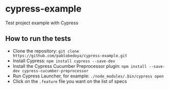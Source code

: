 # cypress-example
Test project example with Cypress

## How to run the tests
* Clone the repository: `git clone https://github.com/pablobedoya/cypress-example.git`
* Install Cypress: `npm install cypress --save-dev`
* Install the Cypress Cucumber Preprocessor plugin: `npm install --save-dev cypress-cucumber-preprocessor`
* Run Cypress Launcher, for example: `./node_modules/.bin/cypress open`
* Click on the `.feature` file you want on the list of specs
